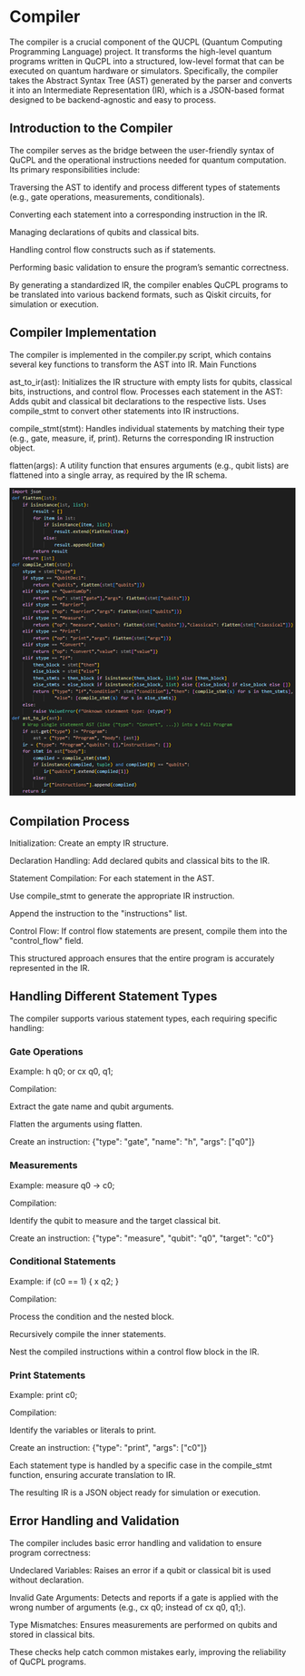 # Compiler

The compiler is a crucial component of the QUCPL (Quantum Computing Programming Language) project. It transforms the high-level quantum programs written in QuCPL into a structured, low-level format that can be executed on quantum hardware or simulators. Specifically, the compiler takes the Abstract Syntax Tree (AST) generated by the parser and converts it into an Intermediate Representation (IR), which is a JSON-based format designed to be backend-agnostic and easy to process.

## Introduction to the Compiler

The compiler serves as the bridge between the user-friendly syntax of QuCPL and the operational instructions needed for quantum computation. Its primary responsibilities include:

Traversing the AST to identify and process different types of statements (e.g., gate operations, measurements, conditionals).

Converting each statement into a corresponding instruction in the IR.

Managing declarations of qubits and classical bits.

Handling control flow constructs such as if statements.

Performing basic validation to ensure the program’s semantic correctness.

By generating a standardized IR, the compiler enables QuCPL programs to be translated into various backend formats, such as Qiskit circuits, for simulation or execution.

## Compiler Implementation

The compiler is implemented in the compiler.py script, which contains several key functions to transform the AST into IR.
Main Functions

ast_to_ir(ast):
Initializes the IR structure with empty lists for qubits, classical bits, instructions, and control flow.
Processes each statement in the AST:
Adds qubit and classical bit declarations to the respective lists.
Uses compile_stmt to convert other statements into IR instructions.

compile_stmt(stmt):
Handles individual statements by matching their type (e.g., gate, measure, if, print).
Returns the corresponding IR instruction object.

flatten(args):
A utility function that ensures arguments (e.g., qubit lists) are flattened into a single array, as required by the IR schema.

![alt text](images/compiler.png)

## Compilation Process

Initialization: Create an empty IR structure.

Declaration Handling: Add declared qubits and classical bits to the IR.

Statement Compilation: For each statement in the AST.

Use compile_stmt to generate the appropriate IR instruction.

Append the instruction to the "instructions" list.

Control Flow: If control flow statements are present, compile them into the "control_flow" field.

This structured approach ensures that the entire program is accurately represented in the IR.

## Handling Different Statement Types

The compiler supports various statement types, each requiring specific handling:

### Gate Operations

Example: h q0; or cx q0, q1;

Compilation:

Extract the gate name and qubit arguments.

Flatten the arguments using flatten.

Create an instruction: {"type": "gate", "name": "h", "args": ["q0"]}

### Measurements

Example: measure q0 -> c0;

Compilation:

Identify the qubit to measure and the target classical bit.

Create an instruction: {"type": "measure", "qubit": "q0", "target": "c0"}

### Conditional Statements

Example: if (c0 == 1) { x q2; }

Compilation:

Process the condition and the nested block.

Recursively compile the inner statements.

Nest the compiled instructions within a control flow block in the IR.

### Print Statements

Example: print c0;

Compilation:

Identify the variables or literals to print.

Create an instruction: {"type": "print", "args": ["c0"]}

Each statement type is handled by a specific case in the compile_stmt function, ensuring accurate translation to IR.

The resulting IR is a JSON object ready for simulation or execution.

## Error Handling and Validation

The compiler includes basic error handling and validation to ensure program correctness:

Undeclared Variables: Raises an error if a qubit or classical bit is used without declaration.

Invalid Gate Arguments: Detects and reports if a gate is applied with the wrong number of arguments (e.g., cx q0; instead of cx q0, q1;).

Type Mismatches: Ensures measurements are performed on qubits and stored in classical bits.

These checks help catch common mistakes early, improving the reliability of QuCPL programs.
